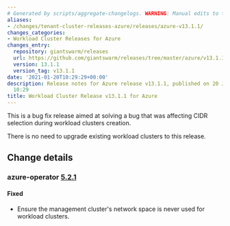 ```yaml
---
# Generated by scripts/aggregate-changelogs. WARNING: Manual edits to this files will be overwritten.
aliases:
- /changes/tenant-cluster-releases-azure/releases/azure-v13.1.1/
changes_categories:
- Workload Cluster Releases for Azure
changes_entry:
  repository: giantswarm/releases
  url: https://github.com/giantswarm/releases/tree/master/azure/v13.1.1
  version: 13.1.1
  version_tag: v13.1.1
date: '2021-01-20T10:29:29+00:00'
description: Release notes for Azure release v13.1.1, published on 20 January 2021,
  10:29
title: Workload Cluster Release v13.1.1 for Azure
---
```


This is a bug fix release aimed at solving a bug that was affecting CIDR selection during workload clusters creation.

There is no need to upgrade existing workload clusters to this release.

## Change details

### azure-operator [5.2.1](https://github.com/giantswarm/azure-operator/releases/tag/v5.2.1)

#### Fixed
- Ensure the management cluster's network space is never used for workload clusters.
